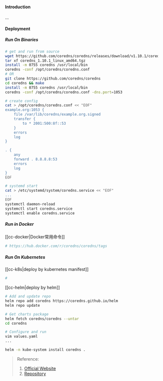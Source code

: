 #### Introduction
...


#### Deployment
##### Run On Binaries
```bash
# get and run from source
wget https://github.com/coredns/coredns/releases/download/v1.10.1/coredns_1.10.1_linux_amd64.tgz
tar xf coredns_1.10.1_linux_amd64.tgz
install -m 0755 coredns /usr/local/bin
coredns -conf /opt/coredns/coredns.conf 
# OR
git clone https://github.com/coredns/coredns
cd coredns && make
install -m 0755 coredns /usr/local/bin
coredns -conf /opt/coredns/coredns.conf -dns.port=1053

# create config
cat > /opt/coredns/coredns.conf << "EOF"
example.org:1053 {
    file /var/lib/coredns/example.org.signed
    transfer {
        to * 2001:500:8f::53
    }
    errors
    log
}

. {
    any
    forward . 8.8.8.8:53
    errors
    log
}
EOF

# systemd start 
cat > /etc/systemd/system/coredns.service << "EOF"
...
EOF
systemctl daemon-reload
systemctl start coredns.service
systemctl enable coredns.service
```

##### Run in Docker
[[cc-docker|Docker常用命令]]
```bash
# https://hub.docker.com/r/coredns/coredns/tags
```

##### Run On Kubernetes
[[cc-k8s|deploy by kubernetes manifest]]
```bash
#
```

[[cc-helm|deploy by helm]]
```bash
# Add and update repo
helm repo add coredns https://coredns.github.io/helm
helm repo update

# Get charts package
helm fetch coredns/coredns --untar
cd coredns

# Configure and run
vim values.yaml
...

helm -n kube-system install coredns .
```


> Reference:
> 1. [Official Website](https://coredns.io/)
> 2. [Repository](https://github.com/coredns/coredns)

